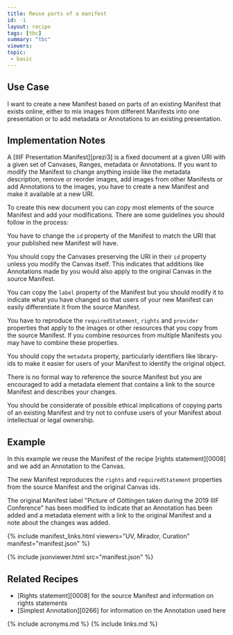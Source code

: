 ```yaml
---
title: Reuse parts of a manifest
id: -1
layout: recipe
tags: [tbc]
summary: "tbc"
viewers:
topic: 
 - basic
---
```


## Use Case

I want to create a new Manifest based on parts of an existing Manifest that exists online, either to mix images from different Manifests into one presentation or to add metadata or Annotations to an existing presentation.

## Implementation Notes

A [IIIF Presentation Manifest][prezi3] is a fixed document at a given URI with a given set of Canvases, Ranges, metadata or Annotations. If you want to modify the Manifest to change anything inside like the metadata description, remove or reorder images, add images from other Manifests or add Annotations to the images, you have to create a new Manifest and make it available at a new URI. 

To create this new document you can copy most elements of the source Manifest and add your modifications. There are some guidelines you should follow in the process:

You have to change the `id` property of the Manifest to match the URI that your published new Manifest will have.

You should copy the Canvases preserving the URI in their `id` property unless you modify the Canvas itself. This indicates that additions like Annotations made by you would also apply to the original Canvas in the source Manifest.

You can copy the `label` property of the Manifest but you should modify it to indicate what you have changed so that users of your new Manifest can easily differentiate it from the source Manifest.

You have to reproduce the `requiredStatement`, `rights` and `provider` properties that apply to the images or other resources that you copy from the source Manifest. If you combine resources from multiple Manifests you may have to combine these properties.

You should copy the `metadata` property, particularly identifiers like library-ids to make it easier for users of your Manifest to identify the original object. 

There is no formal way to reference the source Manifest but you are encouraged to add a metadata element that contains a link to the source Manifest and describes your changes.

You should be considerate of possible ethical implications of copying parts of an existing Manifest and try not to confuse users of your Manifest about intellectual or legal ownership.


## Example

In this example we reuse the Manifest of the recipe [rights statement][0008] and we add an Annotation to the Canvas.

The new Manifest reproduces the `rights` and `requiredStatement` properties from the source Manifest and the original Canvas ids.

The original Manifest label "Picture of Göttingen taken during the 2019 IIIF Conference" has been modified to indicate that an Annotation has been added and a metadata element with a link to the original Manifest and a note about the changes was added.

{% include manifest_links.html viewers="UV, Mirador, Curation" manifest="manifest.json" %}

{% include jsonviewer.html src="manifest.json" %}

## Related Recipes

* [Rights statement][0008] for the source Manifest and information on rights statements
* [Simplest Annotation][0266] for information on the Annotation used here

{% include acronyms.md %}
{% include links.md %}

